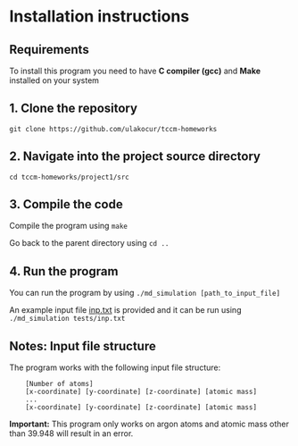 # Installation instructions
## Requirements
  To install this program you need to have **C compiler (gcc)** and **Make** installed on your system

## 1. Clone the repository
  `git clone https://github.com/ulakocur/tccm-homeworks`

## 2. Navigate into the project source directory
  `cd tccm-homeworks/project1/src`

## 3. Compile the code
  Compile the program using `make` 
  
  Go back to the parent directory using `cd ..`
  
## 4. Run the program
  You can run the program by using `./md_simulation [path_to_input_file]`
  
  An example input file [inp.txt](tests/inp.txt) is provided and it can be run using `./md_simulation tests/inp.txt`
  
## Notes: Input file structure
  The program works with the following input file structure:
    
        [Number of atoms]
        [x-coordinate] [y-coordinate] [z-coordinate] [atomic mass]
        ...
        [x-coordinate] [y-coordinate] [z-coordinate] [atomic mass]

  **Important:** This program only works on argon atoms and atomic mass other than 39.948 will result in an error.
